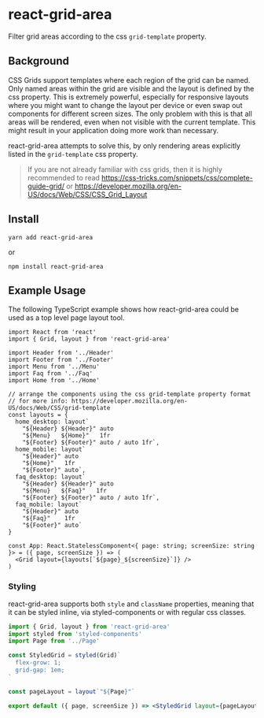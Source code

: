 # react-grid-area

Filter grid areas according to the css `grid-template` property.

## Background

CSS Grids support templates where each region of the grid can be named. Only named areas within the grid are visible and the layout is defined by the css property. This is extremely powerful, especially for responsive layouts where you might want to change the layout per device or even swap out components for different screen sizes. The only problem with this is that all areas will be rendered, even when not visible with the current template. This might result in your application doing more work than necessary.

react-grid-area attempts to solve this, by only rendering areas explicitly listed in the `grid-template` css property.

> If you are not already familiar with css grids, then it is highly recommended to read https://css-tricks.com/snippets/css/complete-guide-grid/ or https://developer.mozilla.org/en-US/docs/Web/CSS/CSS_Grid_Layout

## Install

```
yarn add react-grid-area
```

or

```
npm install react-grid-area
```

## Example Usage

The following TypeScript example shows how react-grid-area could be used as a top level page layout tool.

```tsx
import React from 'react'
import { Grid, layout } from 'react-grid-area'

import Header from '../Header'
import Footer from '../Footer'
import Menu from '../Menu'
import Faq from '../Faq'
import Home from '../Home'

// arrange the components using the css grid-template property format
// for more info: https://developer.mozilla.org/en-US/docs/Web/CSS/grid-template
const layouts = {
  home_desktop: layout`
    "${Header} ${Header}" auto
    "${Menu}   ${Home}"   1fr
    "${Footer} ${Footer}" auto / auto 1fr`,
  home_mobile: layout`
    "${Header}" auto
    "${Home}"   1fr
    "${Footer}" auto`,
  faq_desktop: layout`
    "${Header} ${Header}" auto
    "${Menu}   ${Faq}"   1fr
    "${Footer} ${Footer}" auto / auto 1fr`,
  faq_mobile: layout`
    "${Header}" auto
    "${Faq}"    1fr
    "${Footer}" auto`
}

const App: React.StatelessComponent<{ page: string; screenSize: string }> = ({ page, screenSize }) => (
  <Grid layout={layouts[`${page}_${screenSize}`]} />
)
```

### Styling

react-grid-area supports both `style` and `className` properties, meaning that it can be styled inline, via styled-components or with regular css classes.

```jsx
import { Grid, layout } from 'react-grid-area'
import styled from 'styled-components'
import Page from '../Page'

const StyledGrid = styled(Grid)`
  flex-grow: 1;
  grid-gap: 1em;
`

const pageLayout = layout`"${Page}"`

export default ({ page, screenSize }) => <StyledGrid layout={pageLayout} />
```

